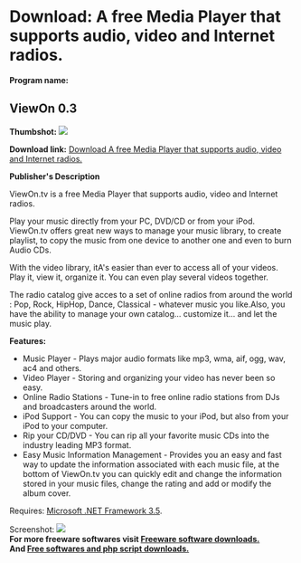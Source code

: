 # Download: A free Media Player that supports audio, video and Internet radios.

**Program name:**

## ViewOn 0.3

  
**Thumbshot:** ![](http://www.freewarefiles.com/screenshot/viewontv_md.jpg)   
  
**Download link:** [Download A free Media Player that supports audio, video and Internet radios.](http://freesoftwares.boysofts.com/ViewOn_program_40032.html)  
  


**Publisher's Description**  
  


ViewOn.tv is a free Media Player that supports audio, video and Internet radios. 

Play your music directly from your PC, DVD/CD or from your iPod. ViewOn.tv offers great new ways to manage your music library, to create playlist, to copy the music from one device to another one and even to burn Audio CDs.

With the video library, itA's easier than ever to access all of your videos. Play it, view it, organize it. You can even play several videos together.

The radio catalog give acces to a set of online radios from around the world : Pop, Rock, HipHop, Dance, Classical - whatever music you like.Also, you have the ability to manage your own catalog... customize it... and let the music play. 

**Features:**

  * Music Player - Plays major audio formats like mp3, wma, aif, ogg, wav, ac4 and others. 
  * Video Player - Storing and organizing your video has never been so easy. 
  * Online Radio Stations - Tune-in to free online radio stations from DJs and broadcasters around the world. 
  * iPod Support - You can copy the music to your iPod, but also from your iPod to your computer. 
  * Rip your CD/DVD - You can rip all your favorite music CDs into the industry leading MP3 format. 
  * Easy Music Information Management - Provides you an easy and fast way to update the information associated with each music file, at the bottom of ViewOn.tv you can quickly edit and change the information stored in your music files, change the rating and add or modify the album cover. 

Requires: [Microsoft .NET Framework 3.5](http://www.microsoft.com/downloads/details.aspx?FamilyId=D2F74873-C796-4E60-91C8-F0EF809B09EE&displaylang=en). 

  
  
Screenshot: ![](http://www.freewarefiles.com/screenshot/viewontv.jpg)   
**For more freeware softwares visit [Freeware software downloads.](http://freesoftwares.boysofts.com/)**   
**And [Free softwares and php script downloads.](http://www.boysofts.com/)**

